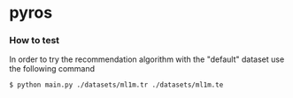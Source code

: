 # pyros

### How to test

In order to try the recommendation algorithm with the "default"
dataset use the following command

```sh
$ python main.py ./datasets/ml1m.tr ./datasets/ml1m.te
```
